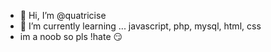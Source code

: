 - 👋 Hi, I’m @quatricise
- 🌱 I’m currently learning ... javascript, php, mysql, html, css
- im a noob so pls !hate 😏

<!---
quatricise/quatricise is a ✨ special ✨ repository because its `README.md` (this file) appears on your GitHub profile.
You can click the Preview link to take a look at your changes.
--->
